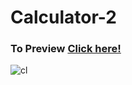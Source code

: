 # Calculator-2

### To Preview [Click here!](https://ahmed-abdelghafar.github.io/Calculator-2/)


![cl](https://github.com/Ahmed-Abdelghafar/Calculator-2/assets/108437358/08082b44-9c9c-40d8-a106-13de4f96970a)
